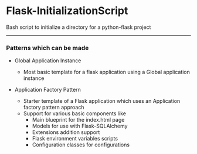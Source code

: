# Flask-InitializationScript
Bash script to initialize a directory for a python-flask project

---

### Patterns which can be made

- Global Application Instance
    - Most basic template for a flask application using a Global application instance

- Application Factory Pattern
    - Starter template of a Flask application which uses an Application factory pattern approach
    - Support for various basic components like
        - Main blueprint for the index.html page
        - Models for use with Flask-SQLAlchemy
        - Extensions addition support
        - Flask environment variables scripts
        - Configuration classes for configurations